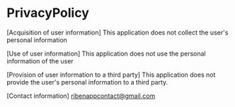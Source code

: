 # PrivacyPolicy

[Acquisition of user information]
This application does not collect the user's personal information

[Use of user information]
This application does not use the personal information of the user

[Provision of user information to a third party]
This application does not provide the user's personal information to a third party.

[Contact information]
ribenappcontact@gmail.com
